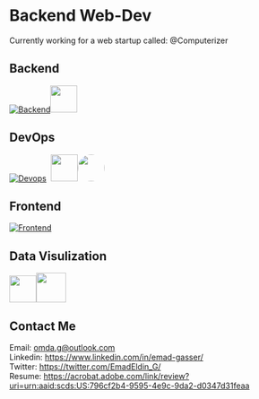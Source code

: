 # Backend Web-Dev
Currently working for a web startup called: @Computerizer




## Backend   
[![Backend](https://skillicons.dev/icons?i=python,django,postgres,sqlite,nginx)](https://skillicons.dev)<img src='https://miro.medium.com/max/512/0*Nn7jvZ2XB2KcKqUC.png' width='48'>


## DevOps   
[![Devops](https://skillicons.dev/icons?i=docker,git,selenium,vscode,linux)](https://skillicons.dev) &nbsp;<img src='https://avatars.githubusercontent.com/u/54465427?v=4' width='48'><img src='https://cdn.auth0.com/marketplace/catalog/content/assets/creators/digitalocean/digitalocean-avatar.png' width='48' style="border-radius: 50%">


## Frontend   
[![Frontend](https://skillicons.dev/icons?i=html,css,js,bootstrap)](https://skillicons.dev) 

## Data Visulization  
<img src='https://cdn.icon-icons.com/icons2/2397/PNG/512/microsoft_office_excel_logo_icon_145720.png' width='48'><img src='https://cdn.filepicker.io/api/file/jZDILlufSOSDOkuJTZ7J' width='53'>




## Contact Me

Email: <omda.g@outlook.com>  
Linkedin: <https://www.linkedin.com/in/emad-gasser/>  
Twitter: <https://twitter.com/EmadEldin_G/>  
Resume: <https://acrobat.adobe.com/link/review?uri=urn:aaid:scds:US:796cf2b4-9595-4e9c-9da2-d0347d31feaa>


